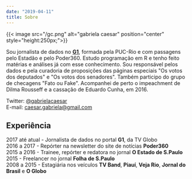 ```yaml
---
date: "2019-04-11"
title: Sobre
---
```

{{< image src="/gc.png" alt="gabriela caesar" position="center" style="height:250px;">}}

Sou jornalista de dados no [**G1**](https://g1.globo.com), formada pela PUC-Rio e com passagens pelo Estadão e pelo Poder360. Estudo programação em R e tenho feito matérias e análises já com esse conhecimento. Sou responsável pelos dados e pela curadoria de proposições das páginas especiais "Os votos dos deputados" e "Os votos dos senadores". Também participo do grupo de checagens "Fato ou Fake". Acompanhei de perto o impeachment de Dilma Rousseff e a cassação de Eduardo Cunha, em 2016.

Twitter: [@gabrielacaesar](https://twitter.com/gabrielacaesar)    
E-mail: caesar.gabriela@gmail.com

## Experiência     
2017 até atual - Jornalista de dados no portal **G1**, da TV Globo     
2016 a 2017 - Repórter na newsletter do site de notícias **Poder360**     
2015 a 2016 - Trainee, repórter e redatora no jornal **O Estado de S.Paulo**     
2015 - Freelancer no jornal **Folha de S.Paulo**     
2008 a 2015 - Estagiária nos veículos **TV Band**, **Piauí**, **Veja Rio**, **Jornal do Brasil** e **O Globo**      
